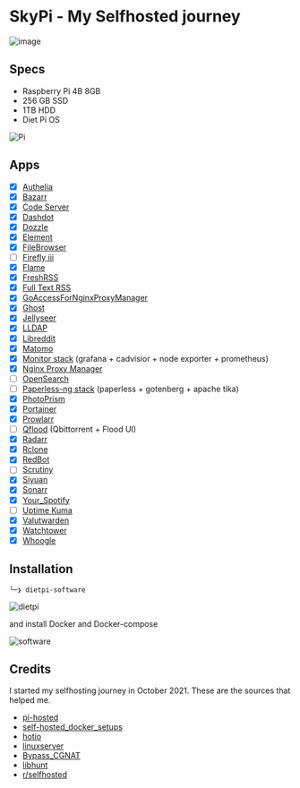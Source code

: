 # SkyPi - My Selfhosted journey

![image](https://user-images.githubusercontent.com/71321862/171612656-dec8b919-f85a-4411-8595-120a263805c0.png)

## Specs

- Raspberry Pi 4B 8GB
- 256 GB SSD
- 1TB HDD
- Diet Pi OS

![Pi](https://i.imgur.com/lDofoCm.jpg)

## Apps

- [x] [Authelia](https://github.com/authelia/authelia)
- [X] [Bazarr](https://github.com/morpheus65535/bazarr)
- [X] [Code Server](https://github.com/linuxserver/docker-code-server)
- [x] [Dashdot](https://github.com/MauriceNino/dashdot)
- [x] [Dozzle](https://dozzle.dev/)
- [x] [Element](https://github.com/vector-im/element-web)
- [x] [FileBrowser](https://filebrowser.org/)
- [ ] [Firefly iii](https://github.com/firefly-iii/firefly-iii)
- [x] [Flame](https://github.com/pawelmalak/flame)
- [x] [FreshRSS](https://github.com/FreshRSS/FreshRSS)
- [x] [Full Text RSS](https://github.com/heussd/fivefilters-full-text-rss-docker)
- [x] [GoAccessForNginxProxyManager](https://github.com/xavier-hernandez/goaccess-for-nginxproxymanager)
- [x] [Ghost](https://github.com/TryGhost/Ghost)
- [x] [Jellyseer](https://github.com/Fallenbagel/jellyseerr)
- [X] [LLDAP](https://github.com/nitnelave/lldap)
- [x] [Libreddit](https://github.com/spikecodes/libreddit)
- [x] [Matomo](https://github.com/matomo-org/docker)
- [x] [Monitor stack](https://github.com/oijkn/Docker-Raspberry-PI-Monitoring) (grafana + cadvisior + node exporter + prometheus)
- [X] [Nginx Proxy Manager](https://github.com/NginxProxyManager/nginx-proxy-manager)
- [ ] [OpenSearch](https://opensearch.org/)
- [ ] [Paperless-ng stack](https://github.com/jonaswinkler/paperless-ng) (paperless + gotenberg + apache tika)
- [x] [PhotoPrism](https://github.com/photoprism/photoprism)
- [x] [Portainer](https://docs.portainer.io/v/ce-2.11/start/install)
- [X] [Prowlarr](https://prowlarr.com/)
- [ ] [Qflood](https://hotio.dev/containers/qflood/) (Qbittorrent + Flood UI)
- [X] [Radarr](https://radarr.video/)
- [x] [Rclone](https://github.com/web2brain/docker-rclone-mount)
- [x] [RedBot](https://github.com/Cog-Creators/Red-DiscordBot)
- [ ] [Scrutiny](https://github.com/linuxserver/docker-scrutiny)
- [X] [Siyuan](https://hub.docker.com/r/b3log/siyuan)
- [X] [Sonarr](https://sonarr.tv/)
- [X] [Your_Spotify](https://github.com/Yooooomi/your_spotify)
- [ ] [Uptime Kuma](https://github.com/louislam/uptime-kuma)
- [x] [Valutwarden](https://github.com/dani-garcia/vaultwarden)
- [x] [Watchtower](https://containrrr.dev/watchtower)
- [x] [Whoogle](https://github.com/benbusby/whoogle-search)

## Installation

`╰─❯ dietpi-software`

![dietpi](https://i.imgur.com/XBd33Qm.png)

and install Docker and Docker-compose

![software](https://i.imgur.com/Udoibjm.png)

## Credits

I started my selfhosting journey in October 2021. These are the sources that helped me.

- [pi-hosted](https://github.com/novaspirit/pi-hosted)
- [self-hosted_docker_setups](https://github.com/abhilesh/self-hosted_docker_setups)
- [hotio](https://hotio.dev/)
- [linuxserver](https://fleet.linuxserver.io/)
- [Bypass_CGNAT](https://github.com/mochman/Bypass_CGNAT)
- [libhunt](https://selfhosted.libhunt.com/)
- [r/selfhosted](https://www.reddit.com/r/selfhosted/)
